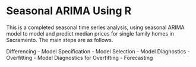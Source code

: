 # Seasonal ARIMA Using R

This is a completed seasonal time series analysis, using seasonal ARIMA model to model and predict median prices for single family homes in Sacramento. The main steps are as follows.
 
Differencing - Model Specification - Model Selection - Model Diagnostics - Overfitting - Model Diagnostics for Overfitting - Forecasting
